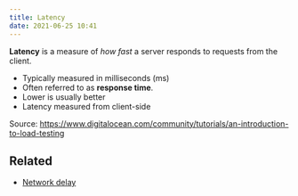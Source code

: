 ```yaml
---
title: Latency
date: 2021-06-25 10:41
---
```


**Latency** is a measure of _how fast_ a server responds to requests from the
client. 

* Typically measured in milliseconds (ms)
* Often referred to as **response time**.
* Lower is usually better
* Latency measured from client-side

Source: https://www.digitalocean.com/community/tutorials/an-introduction-to-load-testing

## Related

* [Network delay](20210625114341-network-delay.md)
